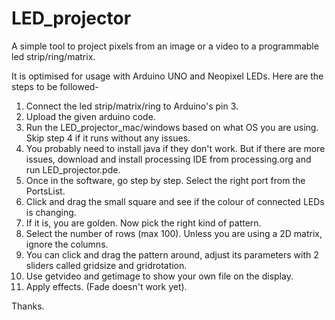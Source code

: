 # LED_projector

A simple tool to project pixels from an image or a video to a programmable led strip/ring/matrix.

It is optimised for usage with Arduino UNO and Neopixel LEDs. Here are the steps to be followed-
1. Connect the led strip/matrix/ring to Arduino's pin 3.
2. Upload the given arduino code.
3. Run the LED_projector_mac/windows based on what OS you are using. Skip step 4 if it runs without any issues.
4. You probably need to install java if they don't work. But if there are more issues, download and install processing IDE from processing.org and run LED_projector.pde.
5. Once in the software, go step by step. Select the right port from the PortsList.
6. Click and drag the small square and see if the colour of connected LEDs is changing.
7. If it is, you are golden. Now pick the right kind of pattern.
8. Select the number of rows (max 100). Unless you are using a 2D matrix, ignore the columns.
9. You can click and drag the pattern around, adjust its parameters with 2 sliders called gridsize and gridrotation.
10. Use getvideo and getimage to show your own file on the display.
11. Apply effects. (Fade doesn't work yet).

Thanks.